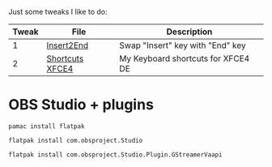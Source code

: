 Just some tweaks I like to do:

Tweak | File | Description
--- | --- | ---
1 | [Insert2End](https://github.com/imnotniki/archSetup/blob/main/etc/X11/xorg.conf.d/00-keyboard.conf) | Swap "Insert" key with "End" key
2 | [Shortcuts XFCE4](https://github.com/shananiki/BWV/tree/main/src/fassadepattern) | My Keyboard shortcuts for XFCE4 DE

OBS Studio + plugins
===

```shell
pamac install flatpak
```
```shell
flatpak install com.obsproject.Studio
```
```shell
flatpak install com.obsproject.Studio.Plugin.GStreamerVaapi
```
